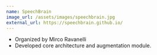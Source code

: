 ```yaml
---
name: SpeechBrain
image_url: /assets/images/speechbrain.jpg
external_url: https://speechbrain.github.io/
---
```


* Organized by Mirco Ravanelli
* Developed core architecture and augmentation module.
